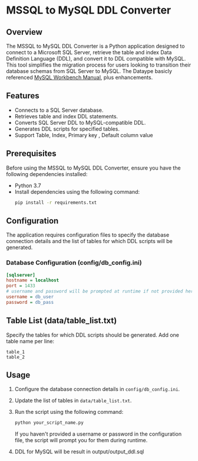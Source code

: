 # MSSQL to MySQL DDL Converter

## Overview

The MSSQL to MySQL DDL Converter is a Python application designed to connect to a Microsoft SQL Server, retrieve the table and index Data Definition Language (DDL), and convert it to DDL compatible with MySQL. This tool simplifies the migration process for users looking to transition their database schemas from SQL Server to MySQL.
The Dataype basicly referenced <a href="https://dev.mysql.com/doc/workbench/en/wb-migration-database-mssql-typemapping.html">MySQL Workbench Manual</a>, plus enhancements.

## Features

- Connects to a SQL Server database.
- Retrieves table and index DDL statements.
- Converts SQL Server DDL to MySQL-compatible DDL.
- Generates DDL scripts for specified tables.
- Support Table, Index, Primary key , Default column value

## Prerequisites

Before using the MSSQL to MySQL DDL Converter, ensure you have the following dependencies installed:

- Python 3.7
- Install dependencies using the following command:
  ```bash
  pip install -r requirements.txt

## Configuration

The application requires configuration files to specify the database connection details and the list of tables for which DDL scripts will be generated.

### Database Configuration (config/db_config.ini)
```ini
[sqlserver]
hostname = localhost
port = 1433
# username and password will be prompted at runtime if not provided here
username = db_user
password = db_pass
```

## Table List (data/table_list.txt)
Specify the tables for which DDL scripts should be generated. Add one table name per line:
```plaintext
table_1
table_2
```

## Usage

1. Configure the database connection details in `config/db_config.ini`.
2. Update the list of tables in `data/table_list.txt`.
3. Run the script using the following command:

    ```bash
    python your_script_name.py
    ```

   If you haven't provided a username or password in the configuration file, the script will prompt you for them during runtime.
4. DDL for MySQL will be result in output/output_ddl.sql
